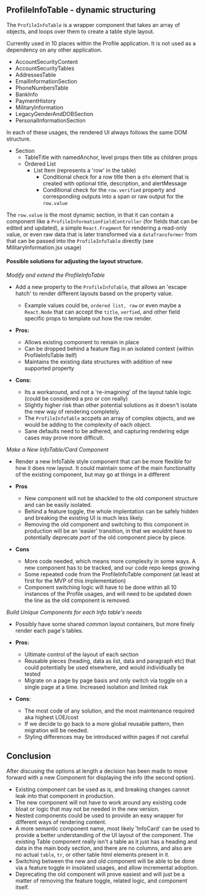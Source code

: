 ## ProfileInfoTable - dynamic structuring

The `ProfileInfoTable` is a wrapper component that takes an array of objects, and loops over them to create a table style layout.

Currently used in 10 places within the Profile application. It is not used as a dependency on any other application.

- AccountSecurityContent
- AccountSecurityTables
- AddressesTable
- EmailInformationSection
- PhoneNumbersTable
- BankInfo
- PaymentHistory
- MilitaryInformation
- LegacyGenderAndDOBSection
- PersonalInformationSection

In each of these usages, the rendered UI always follows the same DOM structure.

- Section
	- TableTitle with namedAnchor, level props then title as children props
	- Ordered List
	  - List Item (represents a 'row' in the table)
	    - Conditional check for a row title then a `dfn` element that is created with optional title, description, and alertMessage
	    - Conditional check for the  `row.verified` property and corresponding outputs into a span or raw output for the `row.value`

The `row.value` is the most dynamic section, in that it can contain a component like a `ProfileInformationFieldController` (for fields that can be edited and updated), a simple `React.Fragment` for rendering a read-only value, or even raw data that is later transformed via a `dataTransformer` from that can be passed into the `ProfileInfoTable` directly (see MilitaryInformation.jsx usage)


#### Possible solutions for adjusting the layout structure.

_Modify and extend the ProfileInfoTable_
- Add a new property to the `ProfileInfoTable`, that allows an 'escape hatch' to render different layouts based on the property value.
	- Example values could be, `ordered list, raw` or even maybe a `React.Node` that can accept the `title`, `verfied`, and other field specific props to template out how the row render.
	
- **Pros:**
	- Allows existing component to remain in place
	- Can be dropped behind a feature flag in an isolated context (within ProfileInfoTable itelf)
	- Maintains the existing data structures with addition of new supported property
	
- **Cons:**
	- Its a workaround, and not a 're-imagining' of the layout table logic (could be considered a pro or con really)
	- Slightly higher risk than other potential solutions as it doesn't isolate the new way of rendering completely.
	- The `ProfileInfoTable` accpets an array of complex objects, and we would be adding to the complexity of each object.
	- Sane defaults need to be adhered, and capturing rendering edge cases may prove more difficult.

_Make a New InfoTable/Card Component_

- Render a new InfoTable style component that can be more flexible for how it does row layout. It could maintain some of the main functionality of the existing component, but may go at things in a different 

- **Pros**
	- New component will not be shackled to the old component structure and can be easily isolated.
	- Behind a feature toggle, the whole implentation can be safely hidden and breaking the existing UI is much less likely.
	- Removing the old component and switching to this component in production will be an 'easier' transition, in that we wouldnt have to potentially deprecate _part_ of the old component piece by piece.
	
- **Cons**
	- More code needed, which means more complexity in some ways. A new component has to be tracked, and our code repo keeps growing
	- Some repeated code from the ProfileInfoTable component (at least at first for the MVP of this implementation)
	- Component switching logic will have to be done within all 10 instances of the Profile usages, and will need to be updated down the line as the old component is removed.

_Build Unique Components for each Info table's needs_

- Possibly have some shared common layout containers, but more finely render each page's tables.

- **Pros:**
	- Ultimate control of the layout of each section
	- Reusable pieces (heading, data as list, data and paragraph etc) that could potentially be used elsewhere, and would individiually be tested
	- Migrate on a page by page basis and only switch via toggle on a single page at a time. Increased isolation and limited risk

- **Cons**:
	- The most code of any solution, and the most maintenance required aka highest LOE/cost
	- If we decide to go back to a more global reusable pattern, then migration will be needed.
	- Styling differences may be introduced within pages if not careful


## Conclusion

After discusing the options at length a decision has been made to move forward with a new Component for displaying the info (the second option).

- Existing component can be used as is, and breaking changes cannot leak into that component in production.
- The new component will not have to work around any existing code bloat or logic that may not be needed in the new version.
- Nested components could be used to provide an easy wrapper for different ways of rendering content.
- A more semantic component name, most likely 'InfoCard' can be used to provide a better understanding of the UI layout of the component. The existing Table component really isn't a table as it just has a heading and data in the main body section, and there are no columns, and also are no actual `table`, `tr`, or other table html elements present in it.
- Switching between the new and old component will be able to be done via a feature toggle in insolated usages, and allow incremental adoption.
- Deprecating the old component will prove easiest and will just be a matter of removing the feature toggle, related logic, and component itself.


